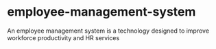 # employee-management-system
An employee management system is a technology designed to  improve workforce productivity  and HR services
